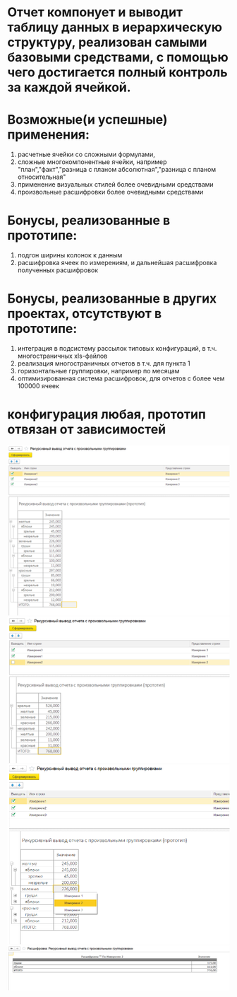 # Отчет компонует и выводит таблицу данных в иерархическую структуру, реализован самыми базовыми средствами, с помощью чего достигается полный контроль за каждой ячейкой.
# Возможные(и успешные) применения:
1. расчетные ячейки со сложными формулами,
2. сложные многокомпонентные ячейки, например "план","факт","разница с планом абсолютная","разница с планом относительная"
3. применение визуальных стилей более очевидными средствами
4. произвольные расшифровки более очевидными средствами
# Бонусы, реализованные в прототипе:
1. подгон ширины колонок к данным
2. расшифровка ячеек по измерениям, и дальнейшая расшифровка полученных расшифровок
# Бонусы, реализованные в других проектах, отсутствуют в прототипе:
1. интеграция в подсистему рассылок типовых конфигураций, в т.ч. многостраничных xls-файлов
2. реализация многостраничных отчетов в т.ч. для пункта 1
3. горизонтальные группировки, например по месяцам
4. оптимизированная система расшифровок, для отчетов с более чем 100000 ячеек
# конфигурация любая, прототип отвязан от зависимостей

![Скриншот 1](./Screenshot1.png)
![Скриншот 2](./Screenshot2.png)
![Скриншот 3](./Screenshot3.png)
![Скриншот 4](./Screenshot4.png)
